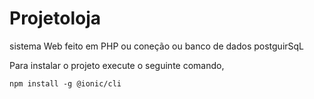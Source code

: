 # Projetoloja
sistema Web feito em PHP ou coneção ou banco de dados postguirSqL

Para instalar o projeto execute o seguinte comando,
~~~
npm install -g @ionic/cli
